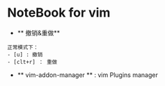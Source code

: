 # NoteBook for vim 

- ** 撤销&重做**
```
正常模式下：
- [u] : 撤销
- [clt+r] ： 重做
```

- ** vim-addon-manager ** : vim Plugins manager

